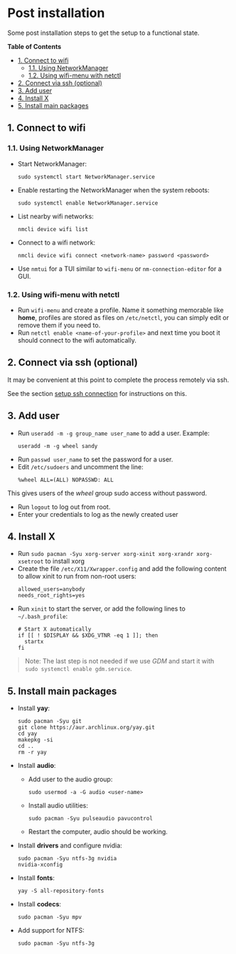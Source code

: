 # Post installation
Some post installation steps to get the setup to a functional state.

**Table of Contents**
- [1. Connect to wifi](#1-connect-to-wifi)
  - [1.1. Using NetworkManager](#11-using-networkmanager)
  - [1.2. Using wifi-menu with netctl](#12-using-wifi-menu-with-netctl)
- [2. Connect via ssh (optional)](#2-connect-via-ssh-optional)
- [3. Add user](#3-add-user)
- [4. Install X](#4-install-x)
- [5. Install main packages](#5-install-main-packages)

## 1. Connect to wifi

### 1.1. Using NetworkManager
- Start NetworkManager:
  ```
  sudo systemctl start NetworkManager.service
  ```
- Enable restarting the NetworkManager when the system reboots:
  ```
  sudo systemctl enable NetworkManager.service
  ```
- List nearby wifi networks:
  ```
  nmcli device wifi list
  ```
- Connect to a wifi network:
  ```
  nmcli device wifi connect <network-name> password <password>
  ```
- Use `nmtui` for a TUI similar to `wifi-menu` or `nm-connection-editor` for a GUI.

### 1.2. Using wifi-menu with netctl
- Run `wifi-menu` and create a profile. Name it something memorable like **home**, profiles are stored
  as files on `/etc/netctl`, you can simply edit or remove them if you need to.
- Run `netctl enable <name-of-your-profile>` and next time you boot it should connect to the wifi automatically.

## 2. Connect via ssh (optional)
It may be convenient at this point to complete the process remotely via ssh.

See the section [setup ssh connection](./5-settings.md#1-setup-ssh-connection) for instructions on this.

## 3. Add user
- Run `useradd -m -g group_name user_name` to add a user.
  Example:
  ```
  useradd -m -g wheel sandy
  ```
- Run `passwd user_name` to set the password for a user.
- Edit `/etc/sudoers` and uncomment the line:
  ```
  %wheel ALL=(ALL) NOPASSWD: ALL
  ```
 This gives users of the *wheel* group sudo access without password.
- Run `logout` to log out from root.
- Enter your credentials to log as the newly created user

## 4. Install X
- Run `sudo pacman -Syu xorg-server xorg-xinit xorg-xrandr xorg-xsetroot` to install xorg
- Create the file `/etc/X11/Xwrapper.config` and add the following content to allow xinit to run from non-root users:
  ```
  allowed_users=anybody
  needs_root_rights=yes
  ```
- Run `xinit` to start the server, or add the following lines to `~/.bash_profile`:
  ```
  # Start X automatically
  if [[ ! $DISPLAY && $XDG_VTNR -eq 1 ]]; then
    startx
  fi
  ```
>Note: The last step is not needed if we use *GDM* and start it with ` sudo systemctl enable gdm.service`.

## 5. Install main packages
- Install **yay**:
  ```
  sudo pacman -Syu git
  git clone https://aur.archlinux.org/yay.git
  cd yay
  makepkg -si
  cd ..
  rm -r yay
  ```
- Install **audio**:
  - Add user to the audio group:
    ```
    sudo usermod -a -G audio <user-name>
    ```
  - Install audio utilities:
    ```
    sudo pacman -Syu pulseaudio pavucontrol
    ```
  - Restart the computer, audio should be working.

- Install **drivers** and configure nvidia:
  ```
  sudo pacman -Syu ntfs-3g nvidia
  nvidia-xconfig
  ```
- Install **fonts**:
  ```
  yay -S all-repository-fonts
  ```
- Install **codecs**:
  ```
  sudo pacman -Syu mpv
  ```
- Add support for NTFS:
  ```
  sudo pacman -Syu ntfs-3g
  ```
